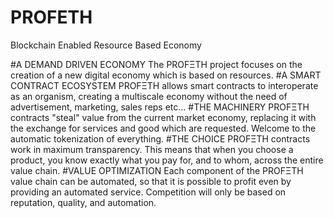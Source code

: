 # PROFETH
Blockchain Enabled Resource Based Economy

#A DEMAND DRIVEN ECONOMY
The PROFΞTH project focuses on the creation of a new digital economy which is based on resources.
#A SMART CONTRACT ECOSYSTEM
PROFΞTH allows smart contracts to interoperate as an organism, creating a multiscale economy without the need of advertisement, marketing, sales reps etc...
#THE MACHINERY
PROFΞTH contracts "steal" value from the current market economy, replacing it with the exchange for services and good which are requested. Welcome to the automatic tokenization of everything.
#THE CHOICE
PROFΞTH contracts work in maximum transparency. This means that when you choose a product, you know exactly what you pay for, and to whom, across the entire value chain.
#VALUE OPTIMIZATION
Each component of the PROFΞTH value chain can be automated, so that it is possible to profit even by providing an automated service. Competition will only be based on reputation, quality, and automation.
